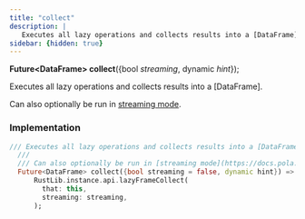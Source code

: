 ```yaml
---
title: "collect"
description: |
   Executes all lazy operations and collects results into a [DataFrame].
sidebar: {hidden: true}
---
```

<span class="dart-code"><strong>Future\<DataFrame> collect</strong>({<span class="nobr">bool <i>streaming</i></span>, <span class="nobr">dynamic <i>hint</i></span>});</span>

 Executes all lazy operations and collects results into a [DataFrame].

 Can also optionally be run in [streaming mode](https://docs.pola.rs/user-guide/concepts/streaming).
### Implementation
```dart
/// Executes all lazy operations and collects results into a [DataFrame].
  ///
  /// Can also optionally be run in [streaming mode](https://docs.pola.rs/user-guide/concepts/streaming).
  Future<DataFrame> collect({bool streaming = false, dynamic hint}) =>
      RustLib.instance.api.lazyFrameCollect(
        that: this,
        streaming: streaming,
      );
```

[dynamic]: #